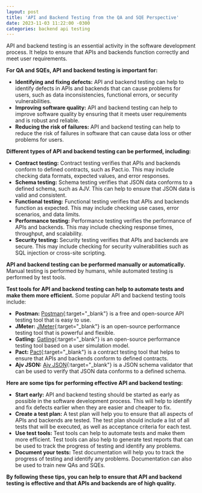 ```yaml
---
layout: post
title: 'API and Backend Testing from the QA and SQE Perspective'
date: 2023-11-03 11:22:00 -0300
categories: backend api testing
---
```


API and backend testing is an essential activity in the software development process. It helps to ensure that APIs and backends function correctly and meet user requirements.

**For QA and SQEs, API and backend testing is important for:**

- **Identifying and fixing defects:** API and backend testing can help to identify defects in APIs and backends that can cause problems for users, such as data inconsistencies, functional errors, or security vulnerabilities.
- **Improving software quality:** API and backend testing can help to improve software quality by ensuring that it meets user requirements and is robust and reliable.
- **Reducing the risk of failures:** API and backend testing can help to reduce the risk of failures in software that can cause data loss or other problems for users.

**Different types of API and backend testing can be performed, including:**

- **Contract testing:** Contract testing verifies that APIs and backends conform to defined contracts, such as Pact.io. This may include checking data formats, expected values, and error responses.
- **Schema testing:** Schema testing verifies that JSON data conforms to a defined schema, such as AJV. This can help to ensure that JSON data is valid and consistent.
- **Functional testing:** Functional testing verifies that APIs and backends function as expected. This may include checking use cases, error scenarios, and data limits.
- **Performance testing:** Performance testing verifies the performance of APIs and backends. This may include checking response times, throughput, and scalability.
- **Security testing:** Security testing verifies that APIs and backends are secure. This may include checking for security vulnerabilities such as SQL injection or cross-site scripting.

**API and backend testing can be performed manually or automatically.** Manual testing is performed by humans, while automated testing is performed by test tools.

**Test tools for API and backend testing can help to automate tests and make them more efficient.** Some popular API and backend testing tools include:

- **Postman:** [Postman](https://www.postman.com 'Postman Homepage'){:target="\_blank"} is a free and open-source API testing tool that is easy to use.
- **JMeter:** [JMeter](https://jmeter.apache.org/ 'Jmeter Homepage'){:target="\_blank"} is an open-source performance testing tool that is powerful and flexible.
- **Gatling:** [Gatling](https://gatling.io/ 'Gatling Homepage'){:target="\_blank"} is an open-source performance testing tool based on a user simulation model.
- **Pact:** [Pact](https://pact.io/ 'PACT Homepage'){:target="\_blank"} is a contract testing tool that helps to ensure that APIs and backends conform to defined contracts.
- **Ajv JSON:** [Ajv JSON](https://ajv.js.org/ 'Ajv Homepage'){:target="\_blank"} is a JSON schema validator that can be used to verify that JSON data conforms to a defined schema.

**Here are some tips for performing effective API and backend testing:**

- **Start early:** API and backend testing should be started as early as possible in the software development process. This will help to identify and fix defects earlier when they are easier and cheaper to fix.
- **Create a test plan:** A test plan will help you to ensure that all aspects of APIs and backends are tested. The test plan should include a list of all tests that will be executed, as well as acceptance criteria for each test.
- **Use test tools:** Test tools can help to automate tests and make them more efficient. Test tools can also help to generate test reports that can be used to track the progress of testing and identify any problems.
- **Document your tests:** Test documentation will help you to track the progress of testing and identify any problems. Documentation can also be used to train new QAs and SQEs.

**By following these tips, you can help to ensure that API and backend testing is effective and that APIs and backends are of high quality.**
